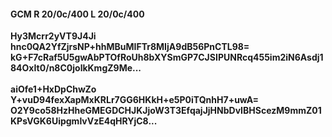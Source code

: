 #### GCM R 20/0c/400 L 20/0c/400
**Hy3Mcrr2yVT9J4Ji**<br/>**hnc0QA2YfZjrsNP+hhMBuMIFTr8MIjA9dB56PnCTL98=**<br/>**kG+F7cRaf5U5gwAbPTOfRoUh8bXYSmGP7CJSIPUNRcq455im2iN6Asdj184OxIt0/n8C0jolkKmgZ9Me...**<br/><br/>
**aiOfe1+HxDpChwZo**<br/>**Y+vuD94fexXapMxKRLr7GG6HKkH+e5P0iTQnhH7+uwA=**<br/>**O2Y9co58HzHheGMEGDCHJKJjoW3T3EfqajJjHNbDvIBHScezM9mmZ01KPsVGK6UipgmlvVzE4qHRYjC8...**